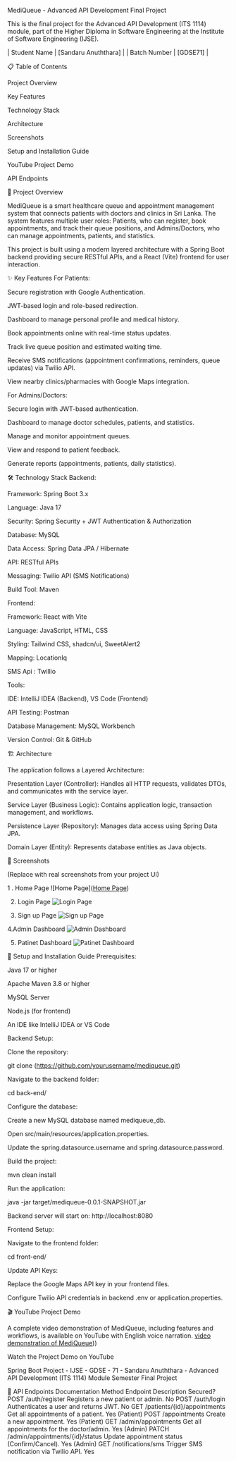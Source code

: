 MediQueue - Advanced API Development Final Project

This is the final project for the Advanced API Development (ITS 1114) module, part of the Higher Diploma in Software Engineering at the Institute of Software Engineering (IJSE).

| Student Name | [Sandaru Anuththara] |
| Batch Number | [GDSE71] |

📋 Table of Contents

Project Overview

Key Features

Technology Stack

Architecture

Screenshots

Setup and Installation Guide

YouTube Project Demo

API Endpoints

📖 Project Overview

MediQueue is a smart healthcare queue and appointment management system that connects patients with doctors and clinics in Sri Lanka.
The system features multiple user roles: Patients, who can register, book appointments, and track their queue positions, and Admins/Doctors, who can manage appointments, patients, and statistics.

This project is built using a modern layered architecture with a Spring Boot backend providing secure RESTful APIs, and a React (Vite) frontend for user interaction.

✨ Key Features
For Patients:

Secure registration with Google Authentication.

JWT-based login and role-based redirection.

Dashboard to manage personal profile and medical history.

Book appointments online with real-time status updates.

Track live queue position and estimated waiting time.

Receive SMS notifications (appointment confirmations, reminders, queue updates) via Twilio API.

View nearby clinics/pharmacies with Google Maps integration.

For Admins/Doctors:

Secure login with JWT-based authentication.

Dashboard to manage doctor schedules, patients, and statistics.

Manage and monitor appointment queues.

View and respond to patient feedback.

Generate reports (appointments, patients, daily statistics).

🛠 Technology Stack
Backend:

Framework: Spring Boot 3.x

Language: Java 17

Security: Spring Security + JWT Authentication & Authorization

Database: MySQL

Data Access: Spring Data JPA / Hibernate

API: RESTful APIs

Messaging: Twilio API (SMS Notifications)

Build Tool: Maven

Frontend:

Framework: React with Vite

Language: JavaScript, HTML, CSS

Styling: Tailwind CSS, shadcn/ui, SweetAlert2

Mapping: LocationIq 

SMS Api : Twillio 

Tools:

IDE: IntelliJ IDEA (Backend), VS Code (Frontend)

API Testing: Postman

Database Management: MySQL Workbench

Version Control: Git & GitHub

🏗 Architecture

The application follows a Layered Architecture:

Presentation Layer (Controller): Handles all HTTP requests, validates DTOs, and communicates with the service layer.

Service Layer (Business Logic): Contains application logic, transaction management, and workflows.

Persistence Layer (Repository): Manages data access using Spring Data JPA.

Domain Layer (Entity): Represents database entities as Java objects.

📸 Screenshots

(Replace with real screenshots from your project UI)

1 . Home Page
![Home Page]([Home Page](https://github.com/Anuththara2003/MediQueue/blob/master/screenshot/Screenshot%202025-09-20%20084804.png))  

2. Login Page
![Login Page]([screenshot/login.png](https://github.com/Anuththara2003/MediQueue/blob/master/screenshot/Screenshot%202025-09-20%20085000.png))

3. Sign up Page
![Sign up Page]([screenshot/login.png](https://github.com/Anuththara2003/MediQueue/blob/master/screenshot/Screenshot%202025-09-20%20084846.png))  

4.Admin Dashboard
![Admin Dashboard]([screenshot/login.png](https://github.com/Anuththara2003/MediQueue/blob/master/screenshot/Screenshot%202025-09-20%20085029.png))  

5. Patinet Dashboard
![Patinet Dashboard]([screenshot/login.png](https://github.com/Anuththara2003/MediQueue/blob/master/screenshot/Screenshot%202025-09-20%20085153.png))  

🚀 Setup and Installation Guide
Prerequisites:

Java 17 or higher

Apache Maven 3.8 or higher

MySQL Server

Node.js (for frontend)

An IDE like IntelliJ IDEA or VS Code

Backend Setup:

Clone the repository:

git clone (https://github.com/yourusername/mediqueue.git)


Navigate to the backend folder:

cd back-end/


Configure the database:

Create a new MySQL database named mediqueue_db.

Open src/main/resources/application.properties.

Update the spring.datasource.username and spring.datasource.password.

Build the project:

mvn clean install


Run the application:

java -jar target/mediqueue-0.0.1-SNAPSHOT.jar


Backend server will start on: http://localhost:8080

Frontend Setup:

Navigate to the frontend folder:

cd front-end/

Update API Keys:

Replace the Google Maps API key in your frontend files.

Configure Twilio API credentials in backend .env or application.properties.

🎬 YouTube Project Demo

A complete video demonstration of MediQueue, including features and workflows, is available on YouTube with English voice narration.
[video demonstration of MediQueue](https://youtu.be/9mQpQmLNmHw)))  



Watch the Project Demo on YouTube

Spring Boot Project - IJSE - GDSE - 71 - Sandaru Anuththara - Advanced API Development (ITS 1114) Module Semester Final Project

🔗 API Endpoints Documentation
Method	Endpoint	Description	Secured?
POST	/auth/register	Registers a new patient or admin.	No
POST	/auth/login	Authenticates a user and returns JWT.	No
GET	/patients/{id}/appointments	Get all appointments of a patient.	Yes (Patient)
POST	/appointments	Create a new appointment.	Yes (Patient)
GET	/admin/appointments	Get all appointments for the doctor/admin.	Yes (Admin)
PATCH	/admin/appointments/{id}/status	Update appointment status (Confirm/Cancel).	Yes (Admin)
GET	/notifications/sms	Trigger SMS notification via Twilio API.	Yes
